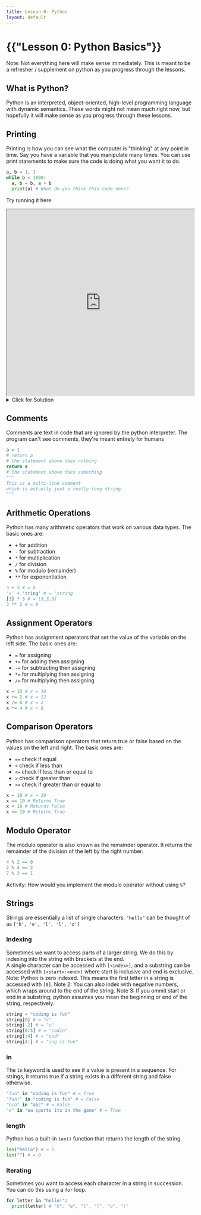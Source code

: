 ```yaml
---
title: Lesson 0- Python
layout: default
---
```


# {{"Lesson 0: Python Basics"}}

Note: Not everything here will make sense immediately. This is meant to be a refresher / supplement on python as you progress through the lessons.

## What is Python?

Python is an interpreted, object-oriented, high-level programming language with dynamic semantics.
These words might not mean much right now, but hopefully it will make sense as you progress through these lessons.

## Printing

Printing is how you can see what the computer is "thinking" at any point in time. Say you have a variable that you manipulate many times. You can use print statements to make sure the code is doing what you want it to do.

```python
a, b = 1, 1
while b < 1000:
  a, b = b, a + b 
  print(a) # What do you think this code does?
```

Try running it here
<iframe
  src="https://jupyterlite.github.io/demo/repl/index.html?kernel=python&toolbar=1"
  width="100%"
  height="500px"
>
</iframe>

<details><summary>Click for Solution</summary>

<div class="language-python highlighter-rouge"><div class="highlight"><pre class="highlight">
<code>It generates the Fibbonacci numbers less than 1000.</code>
</pre></div></div></details>


## Comments

Comments are text in code that are ignored by the python interpreter. The program can't see comments, they're meant entirely for humans

```python
a = 1
# return a 
# the statement above does nothing
return a 
# the statement above does something
"""
This is a multi-line comment
which is actually just a really long string.
"""
```


## Arithmetic Operations

Python has many arithmetic operators that work on various data types. The basic ones are:
* ```+``` for addition 
* ```-``` for subtraction
* ```*``` for multiplication
* ```/``` for division
* ```%``` for modulo (remainder)
* ```**``` for exponentiation

```python
3 + 3 # = 6
's' + 'tring' # = 'string'
[3] * 3 # = [3,3,3]
3 ** 2 # = 9
```


## Assignment Operators

Python has assignment operators that set the value of the variable on the left side. The basic ones are:
* ```=``` for assigning
* ```+=``` for adding then assigning
* ```-=``` for subtracting then assigning
* ```*=``` for multiplying then assigning
* ```/=``` for multiplying then assigning

```python
x = 10 # x = 10 
x += 2 # x = 12 
x /= 6 # x = 2
x *= 4 # x = 8
```

## Comparison Operators

Python has comparison operators that return true or false based on the values on the left and right. The basic ones are:
* ```==``` check if equal
* ```<``` check if less than
* ```<=``` check if less than or equal to 
* ```>``` check if greater than
* ```>=``` check if greater than or equal to

```python
x = 10 # x = 10 
x == 10 # Returns True
x < 10 # Returns False
x <= 10 # Returns True 
```

## Modulo Operator

The modulo operator is also known as the remainder operator. It returns the remainder of the division of the left by the right number.

```python
4 % 2 == 0 
2 % 4 == 2 
7 % 3 == 1
```

Activity: How would you implement the modulo operator without using ```%```?


## Strings

Strings are essentially a list of single characters. ```"hello"``` can be thought of as ```['h', 'e', 'l', 'l', 'o']```

### Indexing

Sometimes we want to access parts of a larger string. We do this by indexing into the string with brackets at the end.\
A single character can be accessed with ```[<index>]```, and a substring can be accessed with ```[<start>:<end>]``` where start is inclusive and end is exclusive.
Note: Python is zero indexed. This means the first letter in a string is accessed with ```[0]```.
Note 2: You can also index with negative numbers, which wraps around to the end of the string.
Note 3: If you ommit start or end in a substring, python assumes you mean the beginning or end of the string, respectively.

```python
string = "coding is fun"
string[0] # = "c"
string[-2] # = "u"
string[0:5] # = "codin"
string[:4] # = "cod"
string[4:] # = "ing is fun"
```

### in 

The ```in``` keyword is used to see if a value is present in a sequence. For strings, it returns true if a string exists in a different string and false otherwise.

```python
"fun" in "coding is fun" # = True 
"fun!" in "coding is fun" # = False 
"bca" in "abc" # = False 
"e" in "ea sports its in the game" # = True 
```

### length

Python has a built-in ```len()``` function that returns the length of the string.

```python
len("hello") # = 5
len("") # = 0
```

### Iterating

Sometimes you want to access each character in a string in succession. You can do this using a ```for``` loop.

```python
for letter in "hello!":
  print(letter) # "h", "e", "l", "l", "o", "!"
```



<!--
You can use HTML elements in Markdown, such as the comment element, and they won't
be affected by a markdown parser. However, if you create an HTML element in your
markdown file, you cannot use markdown syntax within that element's contents.
-->